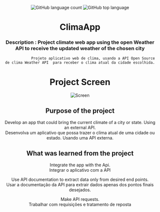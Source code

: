 <div align="center"> 

![GitHub language count](https://img.shields.io/github/languages/count/Ruan-codeVi/Clone-Netflix?color=blue&style=for-the-badge) ![GitHub top language](https://img.shields.io/github/languages/top/Ruan-codeVi/Clone-Netflix?color=blue&style=for-the-badge)

# ClimaApp 

### Description : Project climate web app using the open Weather API to receive the updated weather of the chosen city
                Projeto aplicativo web de clima, usando a API Open Source de clima Weather API  para receber o clima atual da cidade escolhida.


# Project Screen</br>  
  ![Screen](/assets/appClima.gif)
 
##  Purpose of the project
Develop an app that could bring the current climate of a city or state. Using an external API.</br>
Desenvolva um aplicativo que possa trazer o clima atual de uma cidade ou estado. Usando uma API externa.</br>
  
## What was learned from the project
Integrate the app with the Api.</br>
Integrar o aplicativo com a API</br>

Use API documentation to extract data only from desired end points.</br>
Usar a documentação da API para extrair dados apenas dos pontos finais desejados.</br>

Make API requests.</br> 
Trabalhar com requisições e tratamento de reposta</br>


</div> </br> 

